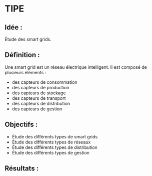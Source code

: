 # TIPE

## Idée :

Étude des smart grids.

## Définition :

Une smart grid est un réseau électrique intelligent. Il est composé de plusieurs éléments :

- des capteurs de consommation
- des capteurs de production
- des capteurs de stockage
- des capteurs de transport
- des capteurs de distribution
- des capteurs de gestion

## Objectifs :

- Étude des différents types de smart grids
- Étude des différents types de réseaux
- Étude des différents types de distribution
- Étude des différents types de gestion

## Résultats :

